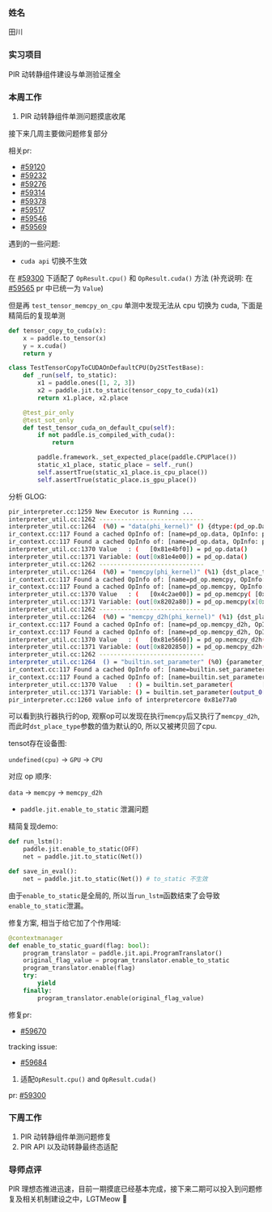 ### 姓名

田川

### 实习项目

PIR 动转静组件建设与单测验证推全

### 本周工作

1. PIR 动转静组件单测问题摸底收尾

接下来几周主要做问题修复部分

相关pr: 

* [#59120](https://github.com/PaddlePaddle/Paddle/pull/59120)
* [#59232](https://github.com/PaddlePaddle/Paddle/pull/59232)
* [#59276](https://github.com/PaddlePaddle/Paddle/pull/59276)
* [#59314](https://github.com/PaddlePaddle/Paddle/pull/59314)
* [#59378](https://github.com/PaddlePaddle/Paddle/pull/59378)
* [#59517](https://github.com/PaddlePaddle/Paddle/pull/59517)
* [#59546](https://github.com/PaddlePaddle/Paddle/pull/59546)
* [#59569](https://github.com/PaddlePaddle/Paddle/pull/59569)

遇到的一些问题:

* `cuda api` 切换不生效

在 [#59300](https://github.com/PaddlePaddle/Paddle/pull/59300) 下适配了 `OpResult.cpu()` 和 `OpResult.cuda()` 方法 (补充说明: 在[#59565](https://github.com/PaddlePaddle/Paddle/pull/59565) pr 中已统一为 `Value`)

但是再 `test_tensor_memcpy_on_cpu` 单测中发现无法从 cpu 切换为 cuda, 下面是精简后的复现单测

```python
def tensor_copy_to_cuda(x):
    x = paddle.to_tensor(x)
    y = x.cuda()
    return y

class TestTensorCopyToCUDAOnDefaultCPU(Dy2StTestBase):
    def _run(self, to_static):
        x1 = paddle.ones([1, 2, 3])
        x2 = paddle.jit.to_static(tensor_copy_to_cuda)(x1)
        return x1.place, x2.place

    @test_pir_only
    @test_sot_only
    def test_tensor_cuda_on_default_cpu(self):
        if not paddle.is_compiled_with_cuda():
            return

        paddle.framework._set_expected_place(paddle.CPUPlace())
        static_x1_place, static_place = self._run()
        self.assertTrue(static_x1_place.is_cpu_place())
        self.assertTrue(static_place.is_gpu_place())
```

分析 GLOG:
```bash
pir_interpreter.cc:1259 New Executor is Running ...
interpreter_util.cc:1262 -----------------------------
interpreter_util.cc:1264  (%0) = "data(phi_kernel)" () {dtype:(pd_op.DataType)float32,kernel_key:<backend:Undefined|layout:Undefined(AnyLayout)|dtype:float32>,kernel_name:"data",name:"_jst.0.args.0",op_name:"pd_op.data",place:(pd_op.Place)Place(undefined:0),shape:(pd_op.IntArray)[1,2,3],stop_gradient:[true]} : () -> undefined_tensor<1x2x3xf32>
ir_context.cc:117 Found a cached OpInfo of: [name=pd_op.data, OpInfo: ptr=0x47f2100].
ir_context.cc:117 Found a cached OpInfo of: [name=pd_op.data, OpInfo: ptr=0x47f2100].
interpreter_util.cc:1370 Value   : (   [0x81e4bf0]) = pd_op.data()
interpreter_util.cc:1371 Variable: (out[0x81e4e00]) = pd_op.data()
interpreter_util.cc:1262 -----------------------------
interpreter_util.cc:1264  (%0) = "memcpy(phi_kernel)" (%1) {dst_place_type:(Int32)1,kernel_key:<backend:GPU|layout:Undefined(AnyLayout)|dtype:float32>,kernel_name:"memcpy",op_name:"pd_op.memcpy",stop_gradient:[true]} : (undefined_tensor<1x2x3xf32>) -> gpu_tensor<1x2x3xf32>
ir_context.cc:117 Found a cached OpInfo of: [name=pd_op.memcpy, OpInfo: ptr=0x7402b60].
ir_context.cc:117 Found a cached OpInfo of: [name=pd_op.memcpy, OpInfo: ptr=0x7402b60].
interpreter_util.cc:1370 Value   : (   [0x4c2ae00]) = pd_op.memcpy( [0x81e4bf0])
interpreter_util.cc:1371 Variable: (out[0x8202a80]) = pd_op.memcpy(x[0x81e4e00])
interpreter_util.cc:1262 -----------------------------
interpreter_util.cc:1264  (%0) = "memcpy_d2h(phi_kernel)" (%1) {dst_place_type:(Int32)0,kernel_key:<backend:GPU|layout:Undefined(AnyLayout)|dtype:float32>,kernel_name:"memcpy_d2h",op_name:"pd_op.memcpy_d2h"} : (gpu_tensor<1x2x3xf32>) -> cpu_tensor<1x2x3xf32>
ir_context.cc:117 Found a cached OpInfo of: [name=pd_op.memcpy_d2h, OpInfo: ptr=0x7402d50].
ir_context.cc:117 Found a cached OpInfo of: [name=pd_op.memcpy_d2h, OpInfo: ptr=0x7402d50].
interpreter_util.cc:1370 Value   : (   [0x81e5660]) = pd_op.memcpy_d2h( [0x4c2ae00])
interpreter_util.cc:1371 Variable: (out[0x8202850]) = pd_op.memcpy_d2h(x[0x8202a80])
interpreter_util.cc:1262 -----------------------------
interpreter_util.cc:1264  () = "builtin.set_parameter" (%0) {parameter_name:"output_0"} : (cpu_tensor<1x2x3xf32>) -> 
ir_context.cc:117 Found a cached OpInfo of: [name=builtin.set_parameter, OpInfo: ptr=0x4b75358].
ir_context.cc:117 Found a cached OpInfo of: [name=builtin.set_parameter, OpInfo: ptr=0x4b75358].
interpreter_util.cc:1370 Value   : () = builtin.set_parameter(        [0x81e5660])
interpreter_util.cc:1371 Variable: () = builtin.set_parameter(output_0[0x8202850])
pir_interpreter.cc:1260 value info of interpretercore 0x81e77a0
```

可以看到执行器执行的op, 观察op可以发现在执行`memcpy`后又执行了`memcpy_d2h`, 而此时`dst_place_type`参数的值为默认的0, 所以又被拷贝回了cpu.

tensot存在设备图:

`undefined(cpu)` -> `GPU` -> `CPU`

对应 op 顺序:

`data` -> `memcpy` -> `memcpy_d2h`


* `paddle.jit.enable_to_static` 泄漏问题

精简复现demo:
```python
def run_lstm():
    paddle.jit.enable_to_static(OFF)
    net = paddle.jit.to_static(Net())

def save_in_eval():
    net = paddle.jit.to_static(Net()) # to_static 不生效

```

由于`enable_to_static`是全局的, 所以当`run_lstm`函数结束了会导致`enable_to_static`泄漏。

修复方案, 相当于给它加了个作用域:
```python
@contextmanager
def enable_to_static_guard(flag: bool):
    program_translator = paddle.jit.api.ProgramTranslator()
    original_flag_value = program_translator.enable_to_static
    program_translator.enable(flag)
    try:
        yield
    finally:
        program_translator.enable(original_flag_value)
```

修复pr:
* [#59670](https://github.com/PaddlePaddle/Paddle/pull/59670)

tracking issue:
* [#59684](https://github.com/PaddlePaddle/Paddle/issues/59684)

1. 适配`OpResult.cpu()` and `OpResult.cuda()` 

pr: [#59300](https://github.com/PaddlePaddle/Paddle/pull/59300)

### 下周工作

1. PIR 动转静组件单测问题修复
2. PIR API 以及动转静最终态适配


### 导师点评

PIR 理想态推进迅速，目前一期摸底已经基本完成，接下来二期可以投入到问题修复及相关机制建设之中，LGTMeow 🐾

